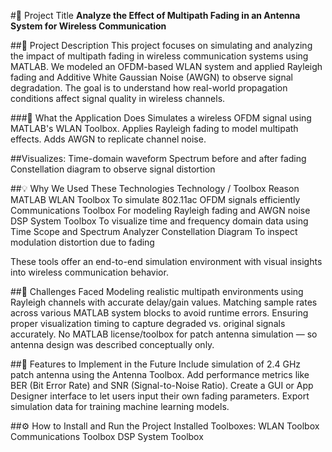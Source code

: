 
#📘 Project Title
 **Analyze the Effect of Multipath Fading in an Antenna System for Wireless Communication**

##📝 Project Description
This project focuses on simulating and analyzing the impact of multipath fading in wireless communication systems using MATLAB. We modeled an OFDM-based WLAN system and applied Rayleigh fading and Additive White Gaussian Noise (AWGN) to observe signal degradation. The goal is to understand how real-world propagation conditions affect signal quality in wireless channels.

###🚀 What the Application Does
Simulates a wireless OFDM signal using MATLAB's WLAN Toolbox.
Applies Rayleigh fading to model multipath effects.
Adds AWGN to replicate channel noise.

##Visualizes:
Time-domain waveform
Spectrum before and after fading
Constellation diagram to observe signal distortion

##💡 Why We Used These Technologies
Technology / Toolbox	Reason
MATLAB WLAN Toolbox	To simulate 802.11ac OFDM signals efficiently
Communications Toolbox	For modeling Rayleigh fading and AWGN noise
DSP System Toolbox	To visualize time and frequency domain data using Time Scope and Spectrum Analyzer
Constellation Diagram	To inspect modulation distortion due to fading

These tools offer an end-to-end simulation environment with visual insights into wireless communication behavior.

##🧩 Challenges Faced
Modeling realistic multipath environments using Rayleigh channels with accurate delay/gain values.
Matching sample rates across various MATLAB system blocks to avoid runtime errors.
Ensuring proper visualization timing to capture degraded vs. original signals accurately.
No MATLAB license/toolbox for patch antenna simulation — so antenna design was described conceptually only.

##🔮 Features to Implement in the Future
Include simulation of 2.4 GHz patch antenna using the Antenna Toolbox.
Add performance metrics like BER (Bit Error Rate) and SNR (Signal-to-Noise Ratio).
Create a GUI or App Designer interface to let users input their own fading parameters.
Export simulation data for training machine learning models.

##⚙️ How to Install and Run the Project
Installed Toolboxes:
WLAN Toolbox
Communications Toolbox
DSP System Toolbox
